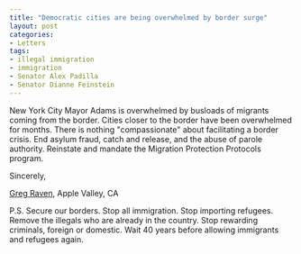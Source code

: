 ```yaml
---
title: "Democratic cities are being overwhelmed by border surge"
layout: post
categories:
- Letters
tags:
- illegal immigration
- immigration
- Senator Alex Padilla
- Senator Dianne Feinstein
---
```


New York City Mayor Adams is overwhelmed by busloads of migrants coming from the border. Cities closer to the border have been overwhelmed for months. There is nothing "compassionate" about facilitating a border crisis. End asylum fraud, catch and release, and the abuse of parole authority. Reinstate and mandate the Migration Protection Protocols program.

Sincerely,

[Greg Raven](https://www.gregraven.org/), Apple Valley, CA

P.S. Secure our borders. Stop all immigration. Stop importing refugees. Remove the illegals who are already in the country. Stop rewarding criminals, foreign or domestic. Wait 40 years before allowing immigrants and refugees again.